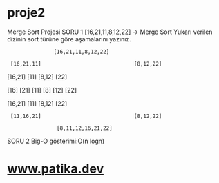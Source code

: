 # proje2
Merge Sort Projesi
SORU 1
[16,21,11,8,12,22] -> Merge Sort
Yukarı verilen dizinin sort türüne göre aşamalarını yazınız.

                   [16,21,11,8,12,22] 
                   
     [16,21,11]                              [8,12,22]
     
  [16,21]      [11]                        [8,12]      [22] 

[16]   [21]     [11]                     [8]   [12]     [22]

 [16,21]      [11]                         [8,12]      [22] 
 
     [11,16,21]                              [8,12,22]
     
                    [8,11,12,16,21,22] 
                    
SORU 2
Big-O gösterimi:O(n logn)

# www.patika.dev
